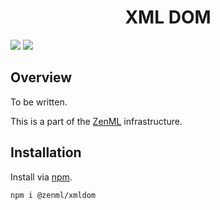 <div align="center">
<h1>XML DOM</h1>
</div>

![](https://img.shields.io/github/package-json/v/Ziphil/ZenmlXmldom)
![](https://img.shields.io/github/commit-activity/y/Ziphil/ZenmlXmldom?label=commits)


## Overview
To be written.

This is a part of the [ZenML](https://github.com/Ziphil/Zenml) infrastructure.

## Installation
Install via [npm](https://www.npmjs.com/package/@zenml/xmldom).
```
npm i @zenml/xmldom
```